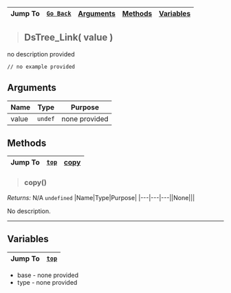 |Jump To|[`Go Back`]()|[Arguments](#arguments)|[Methods](#methods)|[Variables](#variables)|
|---|---|---|---|---|
>## DsTree_Link( value )
no description provided
```GML
// no example provided
```
## Arguments
|Name|Type|Purpose|
|---|---|---|
|value|`undef`|none provided|

## Methods
|Jump To|[`top`](#)|[**copy**](#copy)|
|---|---|---|
> ### copy()
*Returns:* N/A `undefined`
|Name|Type|Purpose|
|---|---|---||None|||

No description.
***

## Variables
|Jump To|[`top`](#)|
|---|---|
* base - none provided
* type - none provided
